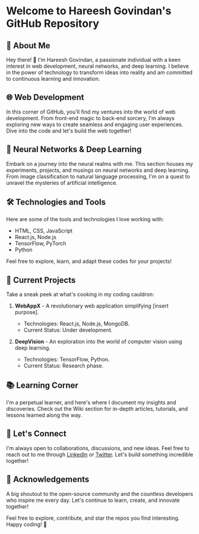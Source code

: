 # Welcome to Hareesh Govindan's GitHub Repository

## 🚀 About Me
Hey there! 👋 I'm Hareesh Govindan, a passionate individual with a keen interest in web development, neural networks, and deep learning. I believe in the power of technology to transform ideas into reality and am committed to continuous learning and innovation.

## 🌐 Web Development
In this corner of GitHub, you'll find my ventures into the world of web development. From front-end magic to back-end sorcery, I'm always exploring new ways to create seamless and engaging user experiences. Dive into the code and let's build the web together!

## 🧠 Neural Networks & Deep Learning
Embark on a journey into the neural realms with me. This section houses my experiments, projects, and musings on neural networks and deep learning. From image classification to natural language processing, I'm on a quest to unravel the mysteries of artificial intelligence.

## 🛠️ Technologies and Tools
Here are some of the tools and technologies I love working with:
- HTML, CSS, JavaScript
- React.js, Node.js
- TensorFlow, PyTorch
- Python

Feel free to explore, learn, and adapt these codes for your projects!

## 🚧 Current Projects
Take a sneak peek at what's cooking in my coding cauldron:
1. **WebAppX** - A revolutionary web application simplifying [insert purpose].
   - Technologies: React.js, Node.js, MongoDB.
   - Current Status: Under development.

2. **DeepVision** - An exploration into the world of computer vision using deep learning.
   - Technologies: TensorFlow, Python.
   - Current Status: Research phase.

## 📚 Learning Corner
I'm a perpetual learner, and here's where I document my insights and discoveries. Check out the Wiki section for in-depth articles, tutorials, and lessons learned along the way.

## 🤝 Let's Connect
I'm always open to collaborations, discussions, and new ideas. Feel free to reach out to me through [LinkedIn](https://www.linkedin.com/in/hareeshgovindan/) or [Twitter](https://twitter.com/hareeshgovindan). Let's build something incredible together!

## 🙌 Acknowledgements
A big shoutout to the open-source community and the countless developers who inspire me every day. Let's continue to learn, create, and innovate together!

Feel free to explore, contribute, and star the repos you find interesting. Happy coding! 🚀
